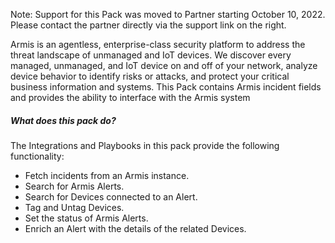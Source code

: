 Note: Support for this Pack was moved to Partner starting October 10, 2022. 
Please contact the partner directly via the support link on the right.

Armis is an agentless, enterprise-class security platform to address the threat landscape of unmanaged and IoT devices. We discover every managed, unmanaged, and IoT device on and off of your network, analyze device behavior to identify risks or attacks, and protect your critical business information and systems. This Pack contains Armis incident fields and provides the ability to interface with the Armis system

##### What does this pack do?

The Integrations and Playbooks in this pack provide the following functionality:
- Fetch incidents from an Armis instance.
- Search for Armis Alerts.
- Search for Devices connected to an Alert.
- Tag and Untag Devices.
- Set the status of Armis Alerts.
- Enrich an Alert with the details of the related Devices.
